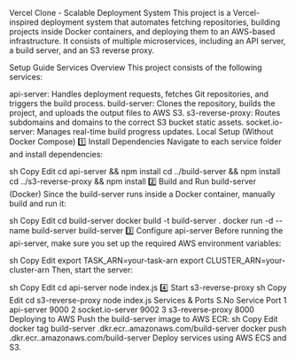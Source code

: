 Vercel Clone - Scalable Deployment System
This project is a Vercel-inspired deployment system that automates fetching repositories, building projects inside Docker containers, and deploying them to an AWS-based infrastructure. It consists of multiple microservices, including an API server, a build server, and an S3 reverse proxy.

Setup Guide
Services Overview
This project consists of the following services:

api-server: Handles deployment requests, fetches Git repositories, and triggers the build process.
build-server: Clones the repository, builds the project, and uploads the output files to AWS S3.
s3-reverse-proxy: Routes subdomains and domains to the correct S3 bucket static assets.
socket.io-server: Manages real-time build progress updates.
Local Setup (Without Docker Compose)
1️⃣ Install Dependencies
Navigate to each service folder and install dependencies:

sh
Copy
Edit
cd api-server && npm install
cd ../build-server && npm install
cd ../s3-reverse-proxy && npm install
2️⃣ Build and Run build-server (Docker)
Since the build-server runs inside a Docker container, manually build and run it:

sh
Copy
Edit
cd build-server
docker build -t build-server .
docker run -d --name build-server build-server
3️⃣ Configure api-server
Before running the api-server, make sure you set up the required AWS environment variables:

sh
Copy
Edit
export TASK_ARN=your-task-arn
export CLUSTER_ARN=your-cluster-arn
Then, start the server:

sh
Copy
Edit
cd api-server
node index.js
4️⃣ Start s3-reverse-proxy
sh
Copy
Edit
cd s3-reverse-proxy
node index.js
Services & Ports
S.No	Service	Port
1	api-server	9000
2	socket.io-server	9002
3	s3-reverse-proxy	8000
Deploying to AWS
Push the build-server image to AWS ECR:
sh
Copy
Edit
docker tag build-server <aws-account-id>.dkr.ecr.<region>.amazonaws.com/build-server
docker push <aws-account-id>.dkr.ecr.<region>.amazonaws.com/build-server
Deploy services using AWS ECS and S3.